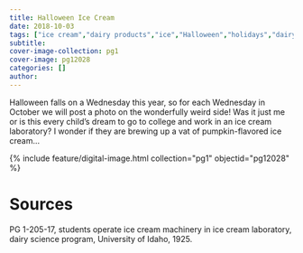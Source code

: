```yaml
---
title: Halloween Ice Cream
date: 2018-10-03
tags: ["ice cream","dairy products","ice","Halloween","holidays","dairy"]
subtitle: 
cover-image-collection: pg1
cover-image: pg12028
categories: []
author: 
---
```


Halloween falls on a Wednesday this year, so for each Wednesday in October we will post a photo on the wonderfully weird side! Was it just me or is this every child’s dream to go to college and work in an ice cream laboratory? I wonder if they are brewing up a vat of pumpkin-flavored ice cream…

{% include feature/digital-image.html collection="pg1" objectid="pg12028" %}

# Sources

PG 1-205-17, students operate ice cream machinery in ice cream laboratory, dairy science program, University of Idaho, 1925.
